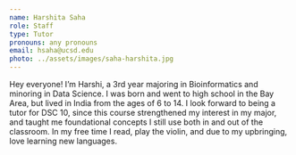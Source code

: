```yaml
---
name: Harshita Saha
role: Staff
type: Tutor
pronouns: any pronouns
email: hsaha@ucsd.edu
photo: ../assets/images/saha-harshita.jpg
---
```

Hey everyone! I’m Harshi, a 3rd year majoring in Bioinformatics and minoring in Data Science. I was born and went to high school in the Bay Area, but lived in India from the ages of 6 to 14. I look forward to being a tutor for DSC 10, since this course strengthened my interest in my major, and taught me foundational concepts I still use both in and out of the classroom. In my free time I read, play the violin, and due to my upbringing, love learning new languages. 